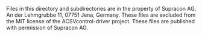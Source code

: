 Files in this directory and subdirectories are in the property of Supracon AG, An der Lehmgrubbe 11, 07751 Jena,
Germany.
These files are excluded from the MIT license of the ACSVcontrol-driver project.
These files are published with permission of Supracon AG.
